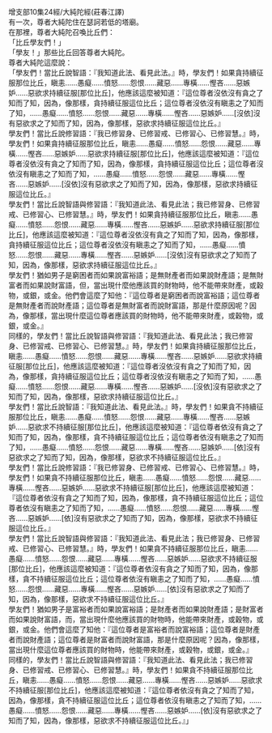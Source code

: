 增支部10集24經/大純陀經(莊春江譯)  
有一次，尊者大純陀住在瑟訶若低的塔廟。  
在那裡，尊者大純陀召喚比丘們：  
「比丘學友們！」  
「學友！」那些比丘回答尊者大純陀。  
尊者大純陀這麼說：  
「學友們！當比丘說智語：『我知道此法、看見此法。』時，學友們！如果貪持續征服那位比丘，瞋恚……愚癡……憤怒……怨恨……藏惡……專橫……慳吝……惡嫉妒……惡欲求持續征服[那位比丘]，他應該這麼被知道：『這位尊者沒依沒有貪之了知而了知，因為，像那樣，貪持續征服這位比丘；這位尊者沒依沒有瞋恚之了知而了知，……愚癡……憤怒……怨恨……藏惡……專橫……慳吝……惡嫉妒……[沒依]沒有惡欲求之了知而了知，因為，像那樣，惡欲求持續征服這位比丘。』  
學友們！當比丘說修習語：『我已修習身、已修習戒、已修習心、已修習慧。』時，學友們！如果貪持續征服那位比丘，瞋恚……愚癡……憤怒……怨恨……藏惡……專橫……慳吝……惡嫉妒……惡欲求持續征服[那位比丘]，他應該這麼被知道：『這位尊者沒依沒有貪之了知而了知，因為，像那樣，貪持續征服這位比丘；這位尊者沒依沒有瞋恚之了知而了知，……愚癡……憤怒……怨恨……藏惡……專橫……慳吝……惡嫉妒……[沒依]沒有惡欲求之了知而了知，因為，像那樣，惡欲求持續征服這位比丘。』  
學友們！當比丘說智語與修習語：『我知道此法、看見此法；我已修習身、已修習戒、已修習心、已修習慧。』時，學友們！如果貪持續征服那位比丘，瞋恚……愚癡……憤怒……怨恨……藏惡……專橫……慳吝……惡嫉妒……惡欲求持續征服[那位比丘]，他應該這麼被知道：『這位尊者沒依沒有貪之了知而了知，因為，像那樣，貪持續征服這位比丘；這位尊者沒依沒有瞋恚之了知而了知，……愚癡……憤怒……怨恨……藏惡……專橫……慳吝……惡嫉妒……[沒依]沒有惡欲求之了知而了知，因為，像那樣，惡欲求持續征服這位比丘。』  
學友們！猶如男子是窮困者而如果說富裕語；是無財產者而如果說財產語；是無財富者而如果說財富語，但，當出現什麼他應該買的財物時，他不能帶來財產，或穀物，或銀，或金。他們會這麼了知他：『這位尊者是窮困者而說富裕語；這位尊者是無財產者而說財產語；這位尊者是無財富者而說財富語，那是什麼原因呢？因為，像那樣，當出現什麼這位尊者應該買的財物時，他不能帶來財產，或穀物，或銀，或金。』  
同樣的，學友們！當比丘說智語與修習語：『我知道此法、看見此法；我已修習身、已修習戒、已修習心、已修習慧。』時，學友們！如果貪持續征服那位比丘，瞋恚……愚癡……憤怒……怨恨……藏惡……專橫……慳吝……惡嫉妒……惡欲求持續征服[那位比丘]，他應該這麼被知道：『這位尊者沒依沒有貪之了知而了知，因為，像那樣，貪持續征服這位比丘；這位尊者沒依沒有瞋恚之了知而了知，……愚癡……憤怒……怨恨……藏惡……專橫……慳吝……惡嫉妒……[沒依]沒有惡欲求之了知而了知，因為，像那樣，惡欲求持續征服這位比丘。』  
學友們！當比丘說智語：『我知道此法、看見此法。』時，學友們！如果貪不持續征服那位比丘，瞋恚……愚癡……憤怒……怨恨……藏惡……專橫……慳吝……惡嫉妒……惡欲求不持續征服[那位比丘]，他應該這麼被知道：『這位尊者依沒有貪之了知而了知，因為，像那樣，貪不持續征服這位比丘；這位尊者依沒有瞋恚之了知而了知，……愚癡……憤怒……怨恨……藏惡……專橫……慳吝……惡嫉妒……[依]沒有惡欲求之了知而了知，因為，像那樣，惡欲求不持續征服這位比丘。』  
學友們！當比丘說修習語：『我已修習身、已修習戒、已修習心、已修習慧。』時，學友們！如果貪不持續征服那位比丘，瞋恚……愚癡……憤怒……怨恨……藏惡……專橫……慳吝……惡嫉妒……惡欲求不持續征服[那位比丘]，他應該這麼被知道：『這位尊者依沒有貪之了知而了知，因為，像那樣，貪不持續征服這位比丘；這位尊者依沒有瞋恚之了知而了知，……愚癡……憤怒……怨恨……藏惡……專橫……慳吝……惡嫉妒……[依]沒有惡欲求之了知而了知，因為，像那樣，惡欲求不持續征服這位比丘。』  
學友們！當比丘說智語與修習語：『我知道此法、看見此法；我已修習身、已修習戒、已修習心、已修習慧。』時，學友們！如果貪不持續征服那位比丘，瞋恚……愚癡……憤怒……怨恨……藏惡……專橫……慳吝……惡嫉妒……惡欲求不持續征服[那位比丘]，他應該這麼被知道：『這位尊者依沒有貪之了知而了知，因為，像那樣，貪不持續征服這位比丘；這位尊者依沒有瞋恚之了知而了知，……愚癡……憤怒……怨恨……藏惡……專橫……慳吝……惡嫉妒……[依]沒有惡欲求之了知而了知，因為，像那樣，惡欲求不持續征服這位比丘。』  
學友們！猶如男子是富裕者而如果說富裕語；是財產者而如果說財產語；是財富者而如果說財富語，而，當出現什麼他應該買的財物時，他能帶來財產，或穀物，或銀，或金。他們會這麼了知他：『這位尊者是富裕者而說富裕語；這位尊者是財產者而說財產語；這位尊者是財富者而說財富語，那是什麼原因呢？因為，像那樣，當出現什麼這位尊者應該買的財物時，他能帶來財產，或穀物，或銀，或金。』  
同樣的，學友們！當比丘說智語與修習語：『我知道此法、看見此法；我已修習身、已修習戒、已修習心、已修習慧。』時，學友們！如果貪不持續征服那位比丘，瞋恚……愚癡……憤怒……怨恨……藏惡……專橫……慳吝……惡嫉妒……惡欲求不持續征服[那位比丘]，他應該這麼被知道：『這位尊者依沒有貪之了知而了知，因為，像那樣，貪不持續征服這位比丘；這位尊者依沒有瞋恚之了知而了知，……愚癡……憤怒……怨恨……藏惡……專橫……慳吝……惡嫉妒……[依]沒有惡欲求之了知而了知，因為，像那樣，惡欲求不持續征服這位比丘。』」  
  
  
